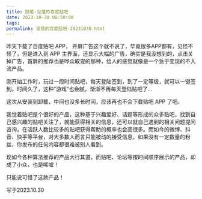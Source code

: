 ```yaml
---
title: 随笔·没落的百度贴吧
date: 2023-10-30 08:50:08
tags: 
permalink: 没落的百度贴吧-20231030.html
---
```

昨天下载了百度贴吧 APP， 开屏广告这个就不说了，毕竟很多APP都有，见怪不怪了，但是进入到 APP 主界面，还显示大幅的广告，确实是我没想到的，点击关掉广告，首屏的推荐也是哗众取宠的那种，给人的感觉就像是一个急于变现的不入流产品。

刚开始工作时，玩过一段时间贴吧，每天登陆签到，到了一定等级，就可以一键签到。时间久了，这种“游戏”也会腻，渐渐不再每天登陆贴吧了...

这次从安装到卸载，中间也没多长时间，应该再也不会下载贴吧 APP 了吧。

我觉着贴吧是个很好的产品，这种基于兴趣爱好、话题等形成的众多贴吧，找到自己感兴趣的贴吧关注了，就能获得相关的信息，还可以就自己遇到的相关问题提问咨询，在活跃人数比较多的贴吧获得帮助的概率也会高很多。而如今的微博、抖音、快手等平台，对大多数人而言只能被动的接受信息，如果没有一定数量的粉丝，你发布的任何内容都很难被别人看到。

现如今各种算法推荐的产品大行其道，而贴吧、论坛等按时间顺序展示的产品，却成了小众，也是唏嘘！

只能说可惜了这款产品！

写于2023.10.30